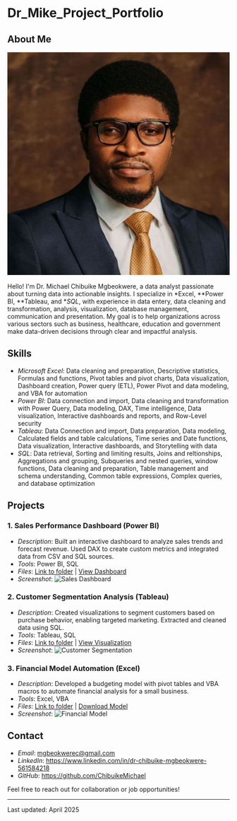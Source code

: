 # Dr_Mike_Project_Portfolio

## About Me
![Profile Photo](images/profile.jpg)

Hello! I'm Dr. Michael Chibuike Mgbeokwere, a data analyst passionate about turning data into actionable insights. I specialize in *Excel, **Power BI, **Tableau, and **SQL*, with experience in data entery, data cleaning and transformation, analysis, visualization, database management, communication and presentation. My goal is to help organizations across various sectors such as business, healthcare, education and government make data-driven decisions through clear and impactful analysis.

## Skills
- *Microsoft Excel*: Data cleaning and preparation, Descriptive statistics, Formulas and functions, Pivot tables and pivot charts, Data visualization, Dashboard creation, Power query (ETL), Power Pivot and data modeling, and VBA for automation
- *Power BI*: Data connection and import, Data cleaning and transformation with Power Query, Data modeling, DAX, Time intelligence, Data visualization, Interactive dashboards and reports, and Row-Level security
- *Tableau*: Data Connection and import, Data preparation, Data modeling, Calculated fields and table calculations, Time series and Date functions, Data visualization, Interactive dashboards, and Storytelling with data
- *SQL*: Data retrieval, Sorting and limiting results, Joins and reltionships, Aggregations and grouping, Subqueries and nested queries,  window functions, Data cleaning and preparation, Table management and schema understanding, Common table expressions, Complex queries, and database optimization

## Projects
### 1. Sales Performance Dashboard (Power BI)
- *Description*: Built an interactive dashboard to analyze sales trends and forecast revenue. Used DAX to create custom metrics and integrated data from CSV and SQL sources.
- *Tools*: Power BI, SQL
- *Files*: [Link to folder](#) | [View Dashboard](#)
- *Screenshot*: ![Sales Dashboard](images/sales-dashboard.jpg)

### 2. Customer Segmentation Analysis (Tableau)
- *Description*: Created visualizations to segment customers based on purchase behavior, enabling targeted marketing. Extracted and cleaned data using SQL.
- *Tools*: Tableau, SQL
- *Files*: [Link to folder](#) | [View Visualization](#)
- *Screenshot*: ![Customer Segmentation](images/customer-segmentation.jpg)

### 3. Financial Model Automation (Excel)
- *Description*: Developed a budgeting model with pivot tables and VBA macros to automate financial analysis for a small business.
- *Tools*: Excel, VBA
- *Files*: [Link to folder](#) | [Download Model](#)
- *Screenshot*: ![Financial Model](images/financial-model.jpg)

## Contact
- *Email*: mgbeokwerec@gmail.com
- *LinkedIn*: https://www.linkedin.com/in/dr-chibuike-mgbeokwere-561584218
- *GitHub*: https://github.com/ChibuikeMichael

Feel free to reach out for collaboration or job opportunities!

---
Last updated: April 2025
